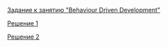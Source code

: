 [Задание к занятию "Behaviour Driven Development"](6.task.md)

[Решение 1](https://github.com/Isbocha/BDD)

[Решение 2](https://github.com/Isbocha/cucumber)